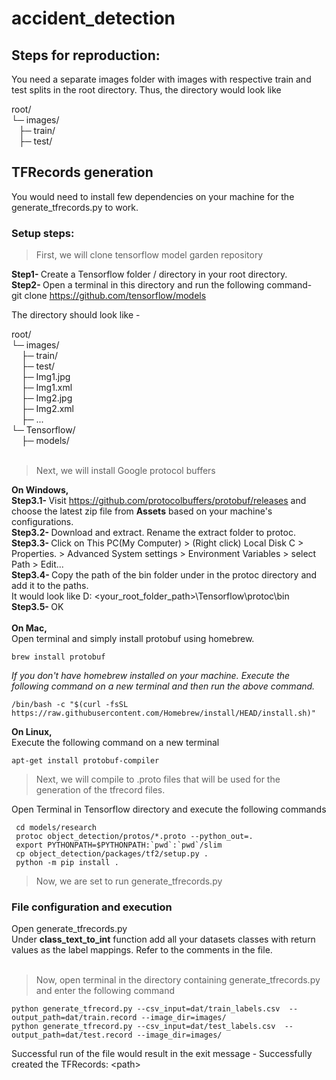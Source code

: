 # accident_detection
## Steps for reproduction:
You need a separate images folder with images with respective train and test splits in the root directory. Thus, the directory would look like  
  
root/  
└─ images/  
&nbsp;&nbsp;&nbsp;├─ train/  
&nbsp;&nbsp;&nbsp;├─ test/
     
## TFRecords generation
You would need to install few dependencies on your machine for the generate_tfrecords.py to work. 
### Setup steps:

> First, we will clone tensorflow model garden repository  

<b>Step1- </b> Create a Tensorflow folder / directory in your root directory.  
<b>Step2- </b> Open a terminal in this directory and run the following command-  
git clone https://github.com/tensorflow/models  
  
The directory should look like -  
  
root/  
└─ images/  
&nbsp;&nbsp;&nbsp;&nbsp;├─ train/  
&nbsp;&nbsp;&nbsp;&nbsp;├─ test/  
&nbsp;&nbsp;&nbsp;&nbsp;├─ Img1.jpg<br/>
&nbsp;&nbsp;&nbsp;&nbsp;├─ Img1.xml<br/>
&nbsp;&nbsp;&nbsp;&nbsp;├─ Img2.jpg<br/>
&nbsp;&nbsp;&nbsp;&nbsp;├─ Img2.xml<br/>
&nbsp;&nbsp;&nbsp;&nbsp;├─ ...<br/>
└─ Tensorflow/<br/>
&nbsp;&nbsp;&nbsp;&nbsp;├─ models/<br/><br/>

> Next, we will install Google protocol buffers  
  
<b>On Windows,</b><br/>
<b>Step3.1- </b>Visit https://github.com/protocolbuffers/protobuf/releases and choose the latest zip file from <b>Assets</b> based on your machine's configurations.  
<b>Step3.2- </b>Download and extract. Rename the extract folder to protoc.  
<b>Step3.3- </b> Click on This PC(My Computer) > (Right click) Local Disk C > Properties. > Advanced System settings > Environment Variables > select Path > Edit...<br/>
<b>Step3.4- </b> Copy the path of the bin folder under in the protoc directory and add it to the paths. 
<br/>It would look like D: \<your_root_folder_path>\Tensorflow\protoc\bin<br/>
<b>Step3.5- </b> OK<br/><br/>
<b>On Mac,</b><br/>
Open terminal and simply install protobuf using homebrew.  
~~~
brew install protobuf
~~~
*If you don't have homebrew installed on your machine. Execute the following command on a new terminal and then run the above command.*
~~~
/bin/bash -c "$(curl -fsSL https://raw.githubusercontent.com/Homebrew/install/HEAD/install.sh)"
~~~  
  
<b>On Linux,</b>  
Execute the following command on a new terminal
~~~
apt-get install protobuf-compiler
~~~
> Next, we will compile to .proto files that will be used for the generation of the tfrecord files.
   
Open Terminal in Tensorflow directory and execute the following commands<br/>
~~~
 cd models/research
 protoc object_detection/protos/*.proto --python_out=.
 export PYTHONPATH=$PYTHONPATH:`pwd`:`pwd`/slim
 cp object_detection/packages/tf2/setup.py .
 python -m pip install .
~~~

> Now, we are set to run generate_tfrecords.py  

### File configuration and execution
Open generate_tfrecords.py<br/>
Under <b>class_text_to_int</b> function add all your datasets classes with return values as the label mappings. Refer to the comments in the file.<br/><br/>

> Now, open terminal in the directory containing generate_tfrecords.py and enter the following command  
~~~
python generate_tfrecord.py --csv_input=dat/train_labels.csv  --output_path=dat/train.record --image_dir=images/ 
python generate_tfrecord.py --csv_input=dat/test_labels.csv  --output_path=dat/test.record --image_dir=images/ 
~~~
Successful run of the file would result in the exit message - Successfully created the TFRecords: \<path\>
